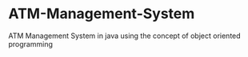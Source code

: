# ATM-Management-System
ATM Management System in java using the concept of object oriented programming 
